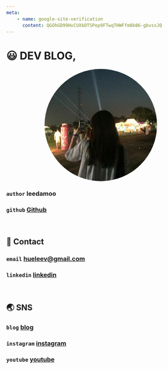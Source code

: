 ```yaml
---
meta:
    - name: google-site-verification
      content: QGOhGD99HvCUXbDTSPep9FTwqTHWFfm8b86-gbvssJQ
---
```



# 😃 DEV BLOG,

<img src="./.vuepress/public/img/avatar.png" width="300" height="300" style="border-radius: 50%; display: block; margin: 0 auto;">

### `author` leedamoo

### `github` [Github](https://github.com/hueleev)

<br/>

## 💌 Contact

### `email` hueleev@gmail.com

### `linkedin` [linkedin](https://www.linkedin.com/in/hyungwon-lee-1305a416a/)

<br/>

## 🌏 SNS

### `blog` [blog](https://undefined-theme.tistory.com/)

### `instagram` [instagram](http://www.instagram.com/hyungwon_)

### `youtube` [youtube](https://www.youtube.com/channel/UC8ahvhtsuPFEZy15218Aaog)